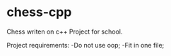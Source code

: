 # chess-cpp
Chess writen on c++
Project for school.

Project requirements:
  -Do not use oop;
  -Fit in one file;
 

